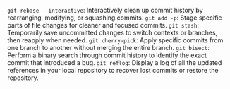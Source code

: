 `git rebase --interactive`: Interactively clean up commit history by rearranging, modifying, or squashing commits.
`git add -p`: Stage specific parts of file changes for cleaner and focused commits.
`git stash`: Temporarily save uncommitted changes to switch contexts or branches, then reapply when needed.
`git cherry-pick`: Apply specific commits from one branch to another without merging the entire branch.
`git bisect`: Perform a binary search through commit history to identify the exact commit that introduced a bug.
`git reflog`: Display a log of all the updated references in your local repository to recover lost commits or restore the repository.
